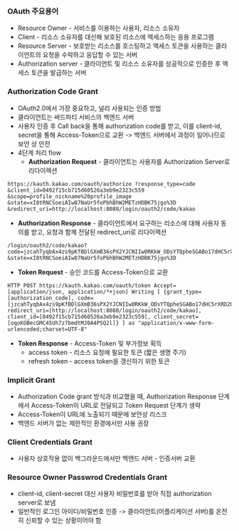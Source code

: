 ### OAuth 주요용어
- Resource Owner - 서비스를 이용하는 사용자, 리소스 소유자
- Client - 리소스 소유자를 대신해 보호된 리소스에 엑세스하는 응용 프로그램
- Resource Server - 보호받는 리소스를 호스팅하고 액세스 토큰을 사용하는 클라이언트의 요청을 수락하고 응답할 수 있는 서버
- Authorization server - 클라이언트 및 리소스 소유자를 성공적으로 인증한 후 액세스 토큰을 발급하는 서버
### Authorization Code Grant
- OAuth2.0에서 가장 중요하고, 널리 사용되는 인증 방법 
- 클라이언트는 써드파티 서비스의 백엔드 서버
- 사용자 인증 후 Call back을 통해 authorization code를 받고, 
  이를 client-id, secret을 통해 Access-Token으로 교환
  -> 백엔드 서버에서 과정이 일어나므로 보안 상 안전
- 4단계 처리 flow
  - **Authorization Request**  - 클라이언트는 사용자를 Authorization Server로 리다이렉션
```
https://kauth.kakao.com/oauth/authorize ?response_type=code &client_id=0492f15cb715d60526a3eb9e2323c559 &scope=profile_nickname%20profile_image &state=xI8tRNCSoeiAIw87NaUr5foPbhBhW2METzHDBK75jgo%3D &redirect_uri=http://localhost:8080/login/oauth2/code/kakao
```
- **Authorization Response** - 
  클라이언트에서 요구하는 리소스에 대해 사용자 동의를 받고,
  요청과 함께 전달된 redirect_uri로 리다이렉션
```
/login/oauth2/code/kakao?code=jzcahTyqbAx4zs9pKfBDlGXmB36sPX2YJCNIIw0RKkW_ODsYTQpheSGABo17dHC5rXRD2Qopb9QAAAF76FELEg
&state=xI8tRNCSoeiAIw87NaUr5foPbhBhW2METzHDBK75jgo%3D
```
- **Token Request** - 승인 코드를 Access-Token으로 교환
```
HTTP POST https://kauth.kakao.com/oauth/token Accept=[application/json, application/*+json] Writing [ {grant_type=[authorization_code], code=[jzcahTyqbAx4zs9pKfBDlGXmB36sPX2YJCNIIw0RKkW_ODsYTQpheSGABo17dHC5rXRD2Qopb9QAAAF76FELEg], redirect_uri=[http://localhost:8080/login/oauth2/code/kakao], client_id=[0492f15cb715d60526a3eb9e2323c559], client_secret=[oqoKOBecGMC45Uh7z7bmdtMJ0A4PSQ2l]} ] as "application/x-www-form-urlencoded;charset=UTF-8"
```
- **Token Response** - Access-Token 및 부가정보 획득
  - access token - 리소스 요청에 필요한 토큰 (짧은 생명 주기)
  - refresh token - access token을 갱신하기 위한 토큰
### Implicit Grant
- Authorization Code grant 방식과 비교했을 때,
  Authorization Response 단계에서 Access-Token이 URL로 전달되고 
  Token Request 단계가 생략
- Access-Token이 URL에 노출되기 때문에 보안상 리스크
- 백엔드 서버가 없는 제한적인 환경에서만 사용 권장
### Client Credentials Grant
- 사용자 상호작용 없이 백그라운드에서만 백엔드 서버 - 인증서버 교환
### Resource Owner Passwrod Credentials Grant
- client-id, client-secret 대신 사용자 비밀번호를 받아 직접 authorization server로  보냄
- 일반적인 로그인 아이디/비밀번호 인증
  -> 클라이언트(어플리케이션 서버)를 온전히 신뢰할 수 있는 상황이어야 함